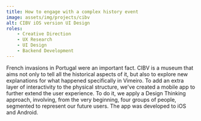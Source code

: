 ```yaml
---
title: How to engage with a complex history event
image: assets/img/projects/cibv
alt: CIBV iOS version UI Design
roles:
    - Creative Direction
    - UX Research
    - UI Design
    - Backend Development
---
```

French invasions in Portugal were an important fact. CIBV is a museum that aims not only to
tell all the historical aspects of it, but also to explore new explanations for what happened
specifically in Vimeiro. To add an extra layer of interactivity to the physical structure,
we've created a mobile app to further extend the user experience. To do it, we apply a Design
Thinking approach, involving, from the very beginning, four groups of people, segmented to represent
our future users. The app was developed to iOS and Android.